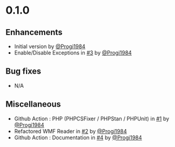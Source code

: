 # 0.1.0

## Enhancements

- Initial version by [@Progi1984](https://github/Progi1984)
- Enable/Disable Exceptions in [#3](https://github.com/PHPOffice/WMF/pull/3) by [@Progi1984](https://github/Progi1984)

## Bug fixes

- N/A

## Miscellaneous

- Github Action : PHP (PHPCSFixer / PHPStan / PHPUnit) in [#1](https://github.com/PHPOffice/WMF/pull/1) by [@Progi1984](https://github/Progi1984)
- Refactored WMF Reader in [#2](https://github.com/PHPOffice/WMF/pull/2) by [@Progi1984](https://github/Progi1984)
- Github Action : Documentation in [#4](https://github.com/PHPOffice/WMF/pull/4) by [@Progi1984](https://github/Progi1984)
 